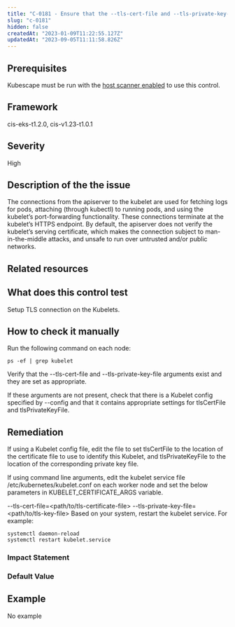 ```yaml
---
title: "C-0181 - Ensure that the --tls-cert-file and --tls-private-key-file arguments are set as appropriate"
slug: "c-0181"
hidden: false
createdAt: "2023-01-09T11:22:55.127Z"
updatedAt: "2023-09-05T11:11:58.826Z"
---
```

## Prerequisites
Kubescape must be run with the [host scanner enabled](../scanning.md#the-host-scanner) to use this control.
## Framework
cis-eks-t1.2.0, cis-v1.23-t1.0.1
## Severity
High
## Description of the the issue
The connections from the apiserver to the kubelet are used for fetching logs for pods, attaching (through kubectl) to running pods, and using the kubelet’s port-forwarding functionality. These connections terminate at the kubelet’s HTTPS endpoint. By default, the apiserver does not verify the kubelet’s serving certificate, which makes the connection subject to man-in-the-middle attacks, and unsafe to run over untrusted and/or public networks.
## Related resources

## What does this control test
Setup TLS connection on the Kubelets.
## How to check it manually
Run the following command on each node:

 
```
ps -ef | grep kubelet

```
 Verify that the --tls-cert-file and --tls-private-key-file arguments exist and they are set as appropriate.

 If these arguments are not present, check that there is a Kubelet config specified by --config and that it contains appropriate settings for tlsCertFile and tlsPrivateKeyFile.
## Remediation
If using a Kubelet config file, edit the file to set tlsCertFile to the location of the certificate file to use to identify this Kubelet, and tlsPrivateKeyFile to the location of the corresponding private key file.

 If using command line arguments, edit the kubelet service file /etc/kubernetes/kubelet.conf on each worker node and set the below parameters in KUBELET\_CERTIFICATE\_ARGS variable.

 --tls-cert-file=<path/to/tls-certificate-file> --tls-private-key-file=<path/to/tls-key-file>
Based on your system, restart the kubelet service. For example:

 
```
systemctl daemon-reload
systemctl restart kubelet.service

```
### Impact Statement

### Default Value

## Example
No example